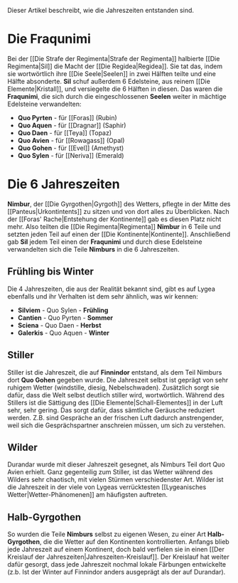 Dieser Artikel beschreibt, wie die Jahreszeiten entstanden sind.
# Die Fraqunimi
Bei der [[Die Strafe der Regimenta|Strafe der Regimenta]] halbierte [[Die Regimenta|Sil]] die Macht der [[Die Regidea|Regidea]]. Sie tat das, indem sie wortwörtlich ihre [[Die Seele|Seelen]] in zwei Hälften teilte und eine Hälfte absonderte. **Sil** schuf außerdem 6 Edelsteine, aus reinem [[Die Elemente|Kristall]], und versiegelte die 6 Hälften in diesen.
Das waren die **Fraqunimi**, die sich durch die eingeschlossenen **Seelen** weiter in mächtige Edelsteine verwandelten:
- **Quo Pyrten** - für [[Foras]] (Rubin)
- **Quo Aquen** - für [[Dragnar]] (Saphir)
- **Quo Daen** - für [[Teya]] (Topaz)
- **Quo Avien** - für [[Rowagass]] (Opal)
- **Quo Gohen** - für [[Evel]] (Amethyst)
- **Quo Sylen** - für [[Neriva]] (Emerald)
# Die 6 Jahreszeiten
**Nimbur**, der [[Die Gyrgothen|Gyrgoth]] des Wetters, pflegte in der Mitte des [[Panteus|Urkontintents]] zu sitzen und von dort alles zu Überblicken. Nach der [[Foras' Rache|Entstehung der Kontinente]] gab es diesen Platz nicht mehr. Also teilten die [[Die Regimenta|Regimenta]] **Nimbur** in 6 Teile und setzten jeden Teil auf einen der [[Die Kontinente|Kontinente]].  Anschließend gab **Sil** jedem Teil einen der **Fraqunimi** und durch diese Edelsteine verwandelten sich die Teile **Nimburs** in die 6 Jahreszeiten.
## Frühling bis Winter
Die 4 Jahreszeiten, die aus der Realität bekannt sind, gibt es auf Lygea ebenfalls und ihr Verhalten ist dem sehr ähnlich, was wir kennen:
- **Silviem** - Quo Sylen - **Frühling**
- **Cantien** - Quo Pyrten - **Sommer**
- **Sciena** - Quo Daen - **Herbst**
- **Galerkis** - Quo Aquen - **Winter**
## Stiller
Stiller ist die Jahreszeit, die auf **Finnindor** entstand, als dem Teil Nimburs dort **Quo Gohen** gegeben wurde. Die Jahreszeit selbst ist geprägt von sehr ruhigem Wetter (windstille, diesig, Nebelschwaden).
Zusätzlich sorgt sie dafür, dass die Welt selbst deutlich stiller wird, wortwörtlich. Während des Stillers ist die Sättigung des [[Die Elemente|Schall-Elementes]] in der Luft sehr, sehr gering. Das sorgt dafür, dass sämtliche Geräusche reduziert werden. Z.B. sind Gespräche an der frischen Luft dadurch anstrengender, weil sich die Gesprächspartner anschreien müssen, um sich zu verstehen.
## Wilder
Durandar wurde mit dieser Jahreszeit gesegnet, als Nimburs Teil dort Quo Avien erhielt. Ganz gegenteilig zum Stiller, ist das Wetter während des Wilders sehr chaotisch, mit vielen Stürmen verschiedenster Art.
Wilder ist die Jahreszeit in der viele von Lygeas verrücktesten [[Lygeanisches Wetter|Wetter-Phänomenen]] am häufigsten auftreten.
## Halb-Gyrgothen
So wurden die Teile **Nimburs** selbst zu eigenen Wesen, zu einer Art **Halb-Gyrgothen**, die die Wetter auf den Kontinenten kontrollierten. Anfangs blieb jede Jahreszeit auf einem Kontinent, doch bald verfielen sie in einen [[Der Kreislauf der Jahreszeiten|Jahreszeiten-Kreislauf]]. Der Kreislauf hat weiter dafür gesorgt, dass jede Jahreszeit nochmal lokale Färbungen entwickelte (z.b. Ist der Winter auf Finnindor anders ausgeprägt als der auf Durandar).